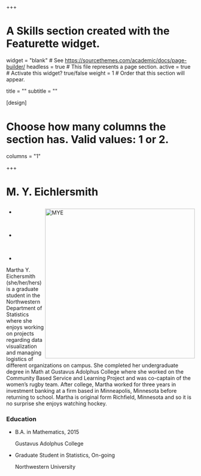 +++
# A Skills section created with the Featurette widget.
widget = "blank"  # See https://sourcethemes.com/academic/docs/page-builder/
headless = true  # This file represents a page section.
active = true  # Activate this widget? true/false
weight = 1  #  Order that this section will appear.

title = ""
subtitle = ""

[design]
  # Choose how many columns the section has. Valid values: 1 or 2.
  columns = "1"

+++

<h1> <p><b> M. Y. Eichlersmith  </b></p> </h1>
<p>
<img src="/img/MYE.jpg" alt="MYE" align="right" style="width:400px;">

<ul class="network-icon" aria-hidden="true">
<li>
  <a href="#contact"  contact>
  <i class="fas fa-envelope fa-2x"></i>
  </a>
</li>
</ul>
&nbsp 
<ul class="network-icon" aria-hidden="true">
<li>
  <a href="https://github.com/MarEichler" github>
  <i class="fab fa-github fa-2x"></i>
  </a>
</li>
</ul>
&nbsp 
<ul class="network-icon" aria-hidden="true">
<li>
  <a href="files/MYE-PublicResume.pdf" github>
  <i class="fas fa-file-alt fa-2x"></i>
  </a>
</li>
</ul>
</p>
Martha Y. Eichersmith (she/her/hers) is a graduate student in the Northwestern Department of Statistics where she enjoys working on projects regarding data visualization and managing logistics of different organizations on campus. She completed her undergraduate degree in Math at Gustavus Adolphus College where she worked on the Community Based Service and Learning Project and was co-captain of the women’s rugby team. After college, Martha worked for three years in investment banking at a firm based in Minneapolis, Minnesota before returning to school. Martha is original form Richfield, Minnesota and so it is no surprise she enjoys watching hockey.

<html>
<div class="col-md-7">
<h3>Education </h3>
<ul class="ul-edu fa-ul">
  <li>
    <i class="fa-li fas fa-graduation-cap"></i>
    <div class="description">
    <p class="course">
      B.A. in Mathematics, 2015
    </p>
    <p class="institution">
      Gustavus Adolphus College
    </p></div></li>
  <li>
    <i class="fa-li fas fa-graduation-cap"></i>
    <div class="description">
    <p class="course">
      Graduate Student in Statistics, On-going
    </p>
    <p class="institution">
      Northwestern University
    </p></div></li>
</ul>
</div>
</html>


